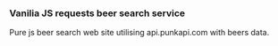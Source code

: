 ### Vanilia JS requests beer search service

Pure js beer search web site utilising api.punkapi.com with beers data.
